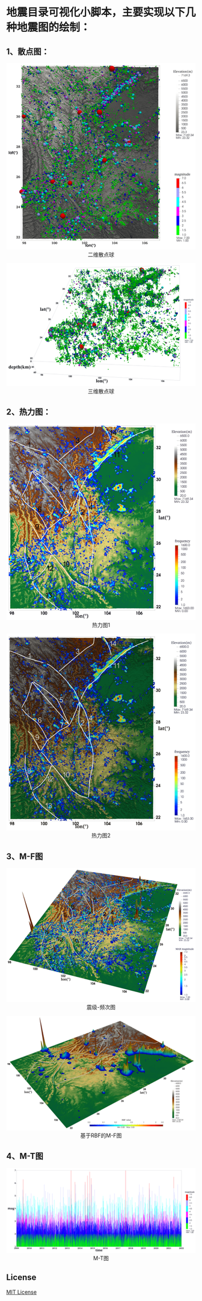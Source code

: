 # 地震目录可视化小脚本，主要实现以下几种地震图的绘制：

## 1、散点图：
<p align="center">
  <img src="pic/2d_sphere.png" alt="二维散点球" /><br />
  二维散点球
</p>

<p align="center">
  <img src="pic/3d_sphere.png" alt="三维散点球" /><br />
  三维散点球
</p>

## 2、热力图：
<p align="center">
  <img src="pic/hotmap.png" alt="热力图" /><br />
  热力图1
</p>

<p align="center">
  <img src="pic/hotmap2.png" alt="热力图" /><br />
  热力图2
</p>

## 3、M-F图
<p align="center">
  <img src="pic/M-F.png" alt="震级-频次图" /><br />
  震级-频次图
</p>

<p align="center">
  <img src="pic/rbf_cpu.png" alt="震级-频次图" /><br />
  基于RBF的M-F图
</p>

## 4、M-T图
<p align="center">
  <img src="pic/m-t.png" alt="M-T图" /><br />
  M-T图
</p>



## License
[MIT License](./LICENSE)
